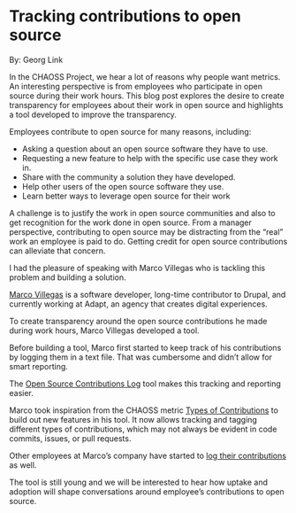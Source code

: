 # Tracking contributions to open source
By: Georg Link

In the CHAOSS Project, we hear a lot of reasons why people want metrics. An interesting perspective is from employees who participate in open source during their work hours. This blog post explores the desire to create transparency for employees about their work in open source and highlights a tool developed to improve the transparency.

Employees contribute to open source for many reasons, including:
- Asking a question about an open source software they have to use.
- Requesting a new feature to help with the specific use case they work in.
- Share with the community a solution they have developed.
- Help other users of the open source software they use.
- Learn better ways to leverage open source for their work

A challenge is to justify the work in open source communities and also to get recognition for the work done in open source. From a manager perspective, contributing to open source may be distracting from the “real” work an employee is paid to do. Getting credit for open source contributions can alleviate that concern. 

I had the pleasure of speaking with Marco Villegas who is tackling this problem and building a solution.

[Marco Villegas](https://www.drupal.org/u/marvil07) is a software developer, long-time contributor to Drupal, and currently working at Adapt, an agency that creates digital experiences.

To create transparency around the open source contributions he made during work hours, Marco Villegas developed a tool.

Before building a tool, Marco first started to keep track of his contributions by logging them in a text file. That was cumbersome and didn’t allow for smart reporting.

The [Open Source Contributions Log](https://github.com/adaptdk/contrib) tool makes this tracking and reporting easier. 

Marco took inspiration from the CHAOSS metric [Types of Contributions](https://chaoss.community/metric-types-of-contributions/) to build out new features in his tool. It now allows tracking and tagging different types of contributions, which may not always be evident in code commits, issues, or pull requests.

Other employees at Marco’s company have started to [log their contributions](https://adaptdk.github.io/contributions/) as well. 

The tool is still young and we will be interested to hear how uptake and adoption will shape conversations around employee’s contributions to open source.
